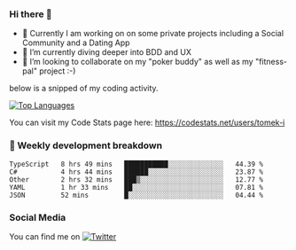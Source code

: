 ### Hi there 👋


- 🔭 Currently I am working on on some private projects including a Social Community and a Dating App
- 🌱 I’m currently diving deeper into BDD and UX
- 👯 I’m looking to collaborate on my "poker buddy" as well as my "fitness-pal" project :-)

below is a snipped of my coding activity.
<!--
**tomek-i/tomek-i** is a ✨ _special_ ✨ repository because its `README.md` (this file) appears on your GitHub profile.

Here are some ideas to get you started:

- 🔭 I’m currently working on ...
- 🌱 I’m currently learning ...
- 👯 I’m looking to collaborate on ...
- 🤔 I’m looking for help with ...
- 💬 Ask me about ...
- 📫 How to reach me: ...
- 😄 Pronouns: ...
- ⚡ Fun fact: ...
-->
[![Top Languages](https://github-readme-stats.vercel.app/api/top-langs/?username=tomek-i&layout=compact)](https://github.com/tomek-i)

You can visit my Code Stats page here: https://codestats.net/users/tomek-i

### 💬 Weekly development breakdown
<!--START_SECTION:waka-->
```text
TypeScript   8 hrs 49 mins   ███████████░░░░░░░░░░░░░░   44.39 % 
C#           4 hrs 44 mins   ██████░░░░░░░░░░░░░░░░░░░   23.87 % 
Other        2 hrs 32 mins   ███▒░░░░░░░░░░░░░░░░░░░░░   12.77 % 
YAML         1 hr 33 mins    ██░░░░░░░░░░░░░░░░░░░░░░░   07.81 % 
JSON         52 mins         █░░░░░░░░░░░░░░░░░░░░░░░░   04.44 % 
```
<!--END_SECTION:waka-->

<!-- Actual text -->

### Social Media
You can find me on [![Twitter][1.2]][1]

<!-- Icons -->

[1.2]: http://i.imgur.com/wWzX9uB.png 


<!-- Links to your social media accounts -->

[1]: https://twitter.com/tomek_i
